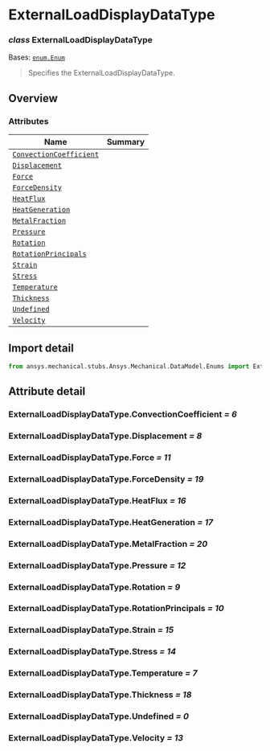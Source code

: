 <a id="externalloaddisplaydatatype"></a>

# ExternalLoadDisplayDataType

<a id="ExternalLoadDisplayDataType"></a>

### *class* ExternalLoadDisplayDataType

Bases: [`enum.Enum`](https://docs.python.org/3/library/enum.html#enum.Enum)

> Specifies the ExternalLoadDisplayDataType.

> <!-- !! processed by numpydoc !! -->

<a id="overview"></a>

## Overview

### Attributes

| Name | Summary |
|------------------------------------------------------------------------------------------------------|----|
| [`ConvectionCoefficient`](#ExternalLoadDisplayDataType.ConvectionCoefficient)                        |    |
| [`Displacement`](../../../ACT/Automation/Mechanical/BoundaryConditions/Displacement.md#Displacement) |    |
| [`Force`](../../../ACT/Automation/Mechanical/BoundaryConditions/Force.md#Force)                      |    |
| [`ForceDensity`](#ExternalLoadDisplayDataType.ForceDensity)                                          |    |
| [`HeatFlux`](../../../ACT/Automation/Mechanical/BoundaryConditions/HeatFlux.md#HeatFlux)             |    |
| [`HeatGeneration`](#ExternalLoadDisplayDataType.HeatGeneration)                                      |    |
| [`MetalFraction`](#ExternalLoadDisplayDataType.MetalFraction)                                        |    |
| [`Pressure`](../../../ACT/Automation/Mechanical/BoundaryConditions/Pressure.md#Pressure)             |    |
| [`Rotation`](#ExternalLoadDisplayDataType.Rotation)                                                  |    |
| [`RotationPrincipals`](#ExternalLoadDisplayDataType.RotationPrincipals)                              |    |
| [`Strain`](#ExternalLoadDisplayDataType.Strain)                                                      |    |
| [`Stress`](#ExternalLoadDisplayDataType.Stress)                                                      |    |
| [`Temperature`](../../../ACT/Automation/Mechanical/BoundaryConditions/Temperature.md#Temperature)    |    |
| [`Thickness`](../../../ACT/Automation/Mechanical/Thickness.md#Thickness)                             |    |
| [`Undefined`](#ExternalLoadDisplayDataType.Undefined)                                                |    |
| [`Velocity`](../../../ACT/Automation/Mechanical/BoundaryConditions/Velocity.md#Velocity)             |    |

<a id="import-detail"></a>

## Import detail

```python
from ansys.mechanical.stubs.Ansys.Mechanical.DataModel.Enums import ExternalLoadDisplayDataType
```

<a id="attribute-detail"></a>

## Attribute detail

<a id="ExternalLoadDisplayDataType.ConvectionCoefficient"></a>

### ExternalLoadDisplayDataType.ConvectionCoefficient *= 6*

<a id="ExternalLoadDisplayDataType.Displacement"></a>

### ExternalLoadDisplayDataType.Displacement *= 8*

<a id="ExternalLoadDisplayDataType.Force"></a>

### ExternalLoadDisplayDataType.Force *= 11*

<a id="ExternalLoadDisplayDataType.ForceDensity"></a>

### ExternalLoadDisplayDataType.ForceDensity *= 19*

<a id="ExternalLoadDisplayDataType.HeatFlux"></a>

### ExternalLoadDisplayDataType.HeatFlux *= 16*

<a id="ExternalLoadDisplayDataType.HeatGeneration"></a>

### ExternalLoadDisplayDataType.HeatGeneration *= 17*

<a id="ExternalLoadDisplayDataType.MetalFraction"></a>

### ExternalLoadDisplayDataType.MetalFraction *= 20*

<a id="ExternalLoadDisplayDataType.Pressure"></a>

### ExternalLoadDisplayDataType.Pressure *= 12*

<a id="ExternalLoadDisplayDataType.Rotation"></a>

### ExternalLoadDisplayDataType.Rotation *= 9*

<a id="ExternalLoadDisplayDataType.RotationPrincipals"></a>

### ExternalLoadDisplayDataType.RotationPrincipals *= 10*

<a id="ExternalLoadDisplayDataType.Strain"></a>

### ExternalLoadDisplayDataType.Strain *= 15*

<a id="ExternalLoadDisplayDataType.Stress"></a>

### ExternalLoadDisplayDataType.Stress *= 14*

<a id="ExternalLoadDisplayDataType.Temperature"></a>

### ExternalLoadDisplayDataType.Temperature *= 7*

<a id="ExternalLoadDisplayDataType.Thickness"></a>

### ExternalLoadDisplayDataType.Thickness *= 18*

<a id="ExternalLoadDisplayDataType.Undefined"></a>

### ExternalLoadDisplayDataType.Undefined *= 0*

<a id="ExternalLoadDisplayDataType.Velocity"></a>

### ExternalLoadDisplayDataType.Velocity *= 13*

